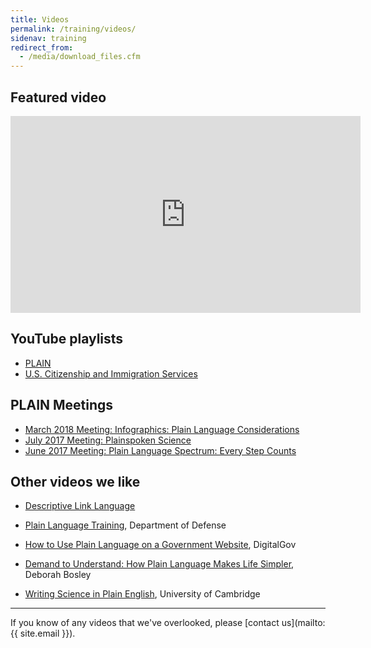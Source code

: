 ```yaml
---
title: Videos
permalink: /training/videos/
sidenav: training
redirect_from:
  - /media/download_files.cfm
---
```


## Featured video

<iframe width="560" height="315" src="https://www.youtube.com/embed/W4gzfemW0Rc" frameborder="0" allow="autoplay; encrypted-media" allowfullscreen></iframe> 

## YouTube playlists

* [PLAIN](https://www.youtube.com/playlist?list=PLd9b-GuOJ3nHMlmPFMw8cJxN_DW-odj0J)
* [U.S. Citizenship and Immigration Services](https://www.youtube.com/playlist?list=PLADE80C67FDB39352)

## PLAIN Meetings

* [March 2018 Meeting: Infographics: Plain Language Considerations](https://www.youtube.com/watch?v=49SJvZT3t2s)
* [July 2017 Meeting: Plainspoken Science](https://youtu.be/ZZdDJWl8bEc)
* [June 2017 Meeting: Plain Language Spectrum: Every Step Counts](https://www.youtube.com/watch?v=TGYhWjSmDvs)

## Other videos we like

* [Descriptive Link Language](https://www.youtube.com/watch?v=H_XLTAEp6lQ)

* [Plain Language Training](https://www.dvidshub.net/video/540372/plain-language-training), Department of Defense

* [How to Use Plain Language on a Government Website](https://www.youtube.com/watch?v=QtXSCwphuzg), DigitalGov

* [Demand to Understand: How Plain Language Makes Life Simpler](https://www.youtube.com/watch?v=OXcLwlZOE1s), Deborah Bosley

* [Writing Science in Plain English](https://www.youtube.com/watch?v=Mn7f5tsgjx8), University of Cambridge

---

If you know of any videos that we've overlooked, please [contact us](mailto:{{ site.email }}).
